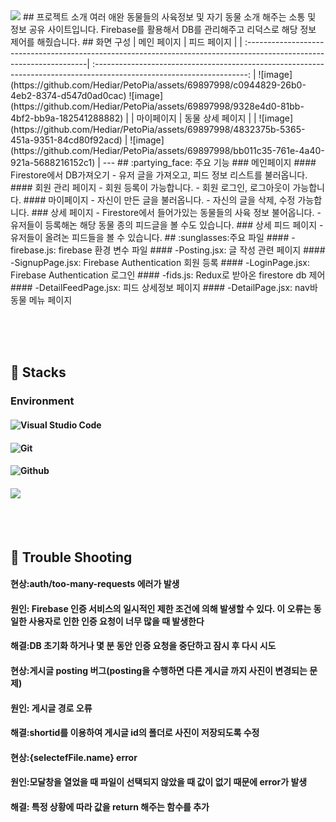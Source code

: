 <img src="https://capsule-render.vercel.app/api?type=waving&color=auto&height=200&section=header&text=😺PetoPia😺&fontSize=90" />
## 프로젝트 소개
여러 애완 동물들의 사육정보 및 자기 동물 소개 해주는 소통 및 정보 공유 사이트입니다.
Firebase를 활용해서 DB를 관리해주고 리덕스로 해당 정보 제어를 해줬습니다.
## 화면 구성  
|                                                      메인 페이지                                                       |                                                      피드 페이지                                                       |
| :--------------------------------------------------------------------------------------------------------------------| :--------------------------------------------------------------------------------------------------------------------: |
 ![image](https://github.com/Hediar/PetoPia/assets/69897998/c0944829-26b0-4eb2-8374-d547d0ad0cac)
  ![image](https://github.com/Hediar/PetoPia/assets/69897998/9328e4d0-81bb-4bf2-bb9a-182541288882)
 |
|                                                     마이페이지                                                     |                                                    동물 상세 페이지                                                     |
|                                               ![image](https://github.com/Hediar/PetoPia/assets/69897998/4832375b-5365-451a-9351-84cd80f92acd)
                                                |                                               ![image](https://github.com/Hediar/PetoPia/assets/69897998/bb011c35-761e-4a40-921a-5688216152c1)
                                                |
---
## :partying_face:  주요 기능
### 메인페이지
#### Firestore에서 DB가져오기
- 유저 글을 가져오고, 피드 정보 리스트를 불러옵니다.
#### 회원 관리 페이지
- 회원 등록이 가능합니다.
- 회원 로그인, 로그아웃이 가능합니다.
#### 마이페이지
- 자신이 만든 글을 불러옵니다.
- 자신의 글을 삭제, 수정 가능합니다.
### 상세 페이지
- Firestore에서 들어가있는 동물들의 사육 정보 불어옵니다.
- 유저들이 등록해논 해당 동물 종의 피드글을 볼 수도 있습니다.
### 상세 피드 페이지
- 유저들이 올려논 피드들을 볼 수 있습니다.
## :sunglasses:주요 파일
#### -firebase.js: firebase 환경 변수 파일
#### -Posting.jsx: 글 작성 관련 페이지
#### -SignupPage.jsx: Firebase Authentication 회원 등록
#### -LoginPage.jsx: Firebase Authentication 로그인
#### -fids.js: Redux로 받아온 firestore db 제어
#### -DetailFeedPage.jsx: 피드 상세정보 페이지
#### -DetailPage.jsx: nav바 동물 메뉴 페이지
<br/><br/>

<br/><br/>

## :sunflower: Stacks

### Environment

#### ![Visual Studio Code](https://img.shields.io/badge/Visual%20Studio%20Code-007ACC?style=for-the-badge&logo=Visual%20Studio%20Code&logoColor=white)

#### ![Git](https://img.shields.io/badge/Git-F05032?style=for-the-badge&logo=Git&logoColor=white)

#### ![Github](https://img.shields.io/badge/GitHub-181717?style=for-the-badge&logo=GitHub&logoColor=white)

#### <img src="https://img.shields.io/badge/React-61DAFB?style=for-the-badge&logo=React&logoColor=white"/>

<br/><br/>

## :pushpin: Trouble Shooting

#### 현상:auth/too-many-requests 에러가 발생

#### 원인: Firebase 인증 서비스의 일시적인 제한 조건에 의해 발생할 수 있다. 이 오류는 동일한 사용자로 인한 인증 요청이 너무 많을 때 발생한다

#### 해결:DB 초기화 하거나 몇 분 동안 인증 요청을 중단하고 잠시 후 다시 시도

#### 현상:게시글 posting 버그(posting을 수행하면 다른 게시글 까지 사진이 변경되는 문제)

#### 원인: 게시글 경로 오류

#### 해결:shortid를 이용하여 게시글 id의 폴더로 사진이 저장되도록 수정

#### 현상:{selectefFile.name} error

#### 원인:모달창을 열었을 때 파일이 선택되지 않았을 때 값이 없기 때문에 error가 발생

#### 해결: 특정 상황에 따라 값을 return 해주는 함수를 추가

<br/><br/>
